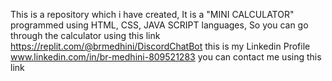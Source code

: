 This is a repository which i have created, It is a "MINI CALCULATOR" programmed using HTML, CSS, JAVA SCRIPT languages, So you can go through the calculator using this link https://replit.com/@brmedhini/DiscordChatBot this is my Linkedin Profile www.linkedin.com/in/br-medhini-809521283 you can contact me using this link
